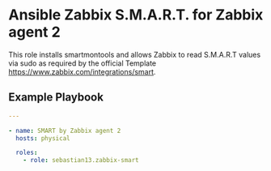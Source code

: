 # Ansible Zabbix S.M.A.R.T. for Zabbix agent 2

This role installs smartmontools and allows Zabbix to read S.M.A.R.T values via sudo as required by the official Template https://www.zabbix.com/integrations/smart.

## Example Playbook

```yaml
---

- name: SMART by Zabbix agent 2
  hosts: physical

  roles:
    - role: sebastian13.zabbix-smart
```
